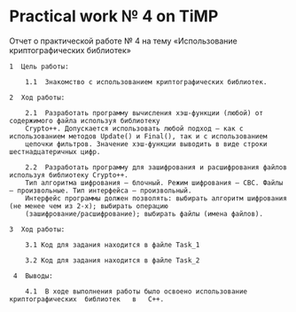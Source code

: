 # Practical work № 4 on TiMP

Отчет о практической работе № 4 на тему «Использование криптографических библиотек»

    1  Цель работы:
        
        1.1  Знакомство с использованием криптографических библиотек. 
    
    2  Ход работы:
        
        2.1  Разработать программу вычисления хэш-функции (любой) от содержимого файла используя библиотеку 
        Crypto++. Допускается использовать любой подход — как с использованием методов Update() и Final(), так и с использованием 
        цепочки фильтров. Значение хэш-функции выводить в виде строки шестнадцатеричных цифр. 
        
        2.2  Разработать программу для зашифрования и расшифрования файлов используя библиотеку Crypto++. 
        Тип алгоритма шифрования — блочный. Режим шифрования — CBC. Файлы — произвольные. Тип интерфейса — произвольный. 
        Интерфейс программы должен позволять: выбирать алгоритм шифрования (не менее чем из 2-х); выбирать операцию 
        (зашифрование/расшифрование); выбирать файлы (имена файлов).
    
    3  Ход работы:
        
        3.1 Код для задания находится в файле Task_1
        
        3.2 Код для задания находится в файле Task_2
            
     4  Выводы:
        
        4.1  В ходе выполнения работы было освоено использование криптографических	библиотек	в	С++.

        
   
